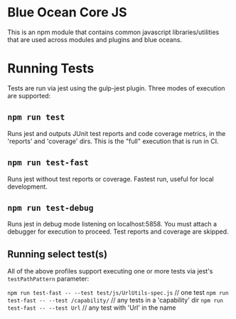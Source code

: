 # Blue Ocean Core JS

This is an npm module that contains common javascript libraries/utilities that are used across modules and plugins and blue oceans. 

# Running Tests

Tests are run via jest using the gulp-jest plugin. Three modes of execution are supported:

## `npm run test`

Runs jest and outputs JUnit test reports and code coverage metrics, in the 'reports' and 'coverage' dirs.
This is the "full" execution that is run in CI.

## `npm run test-fast`

Runs jest without test reports or coverage. Fastest run, useful for local development.

## `npm run test-debug`

Runs jest in debug mode listening on localhost:5858. You must attach a debugger for execution to proceed.
Test reports and coverage are skipped. 

## Running select test(s)

All of the above profiles support executing one or more tests via jest's `testPathPattern` parameter:

`npm run test-fast -- --test test/js/UrlUtils-spec.js` // one test
`npm run test-fast -- --test /capability/` // any tests in a 'capability' dir
`npm run test-fast -- --test Url` // any test with 'Url' in the name
